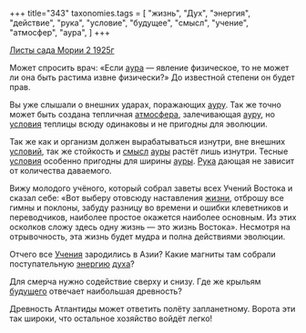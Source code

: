+++
title="343"
taxonomies.tags = [
 "жизнь",
 "Дух",
 "энергия",
 "действие",
 "рука",
 "условие",
 "будущее",
 "смысл",
 "учение",
 "атмосфер",
 "аура",
]
+++

[Листы сада Мории 2 1925г](/agni/1925)

Может спросить врач: «Если [аура](/tags/аура) — явление физическое, то не может ли она быть растима извне физически?» До известной степени он будет прав.   

Вы уже слышали о внешних ударах, поражающих [ауру](/tags/аура). Так же точно может быть создана тепличная [атмосфера](/tags/атмосфер), залечивающая [ауру](/tags/аура), но [условия](/tags/условие) теплицы всюду одинаковы и не пригодны для эволюции.   

Так же как и организм должен вырабатываться изнутри, вне внешних [условий](/tags/условие), так же стойкость и [смысл](/tags/смысл) [ауры](/tags/аура) растёт лишь изнутри. Тесные [условия](/tags/условие) особенно пригодны для ширины [ауры](/tags/аура). [Рука](/tags/рука) дающая не зависит от количества даваемого.   

Вижу молодого учёного, который собрал заветы всех Учений Востока и сказал себе: «Вот выберу отовсюду наставления [жизни](/tags/жизнь), отброшу все гимны и поклоны, забуду разницу во времени и ошибки клеветников и переводчиков, наиболее простое окажется наиболее основным. Из этих осколков сложу здесь одну жизнь — это жизнь Востока». Несмотря на отрывочность, эта жизнь будет мудра и полна действиями эволюции.   

Отчего все [Учения](/tags/учение) зародились в Азии? Какие магниты там собрали поступательную [энергию](/tags/энергия) [духа](/tags/Дух)?   

Для смерча нужно содействие сверху и снизу. Где же крыльям [будущего](/tags/будущее) отвечает наибольшая древность?   

Древность Атлантиды может ответить полёту запланетному. Ворота эти так широки, что остальное хозяйство войдёт легко!   

